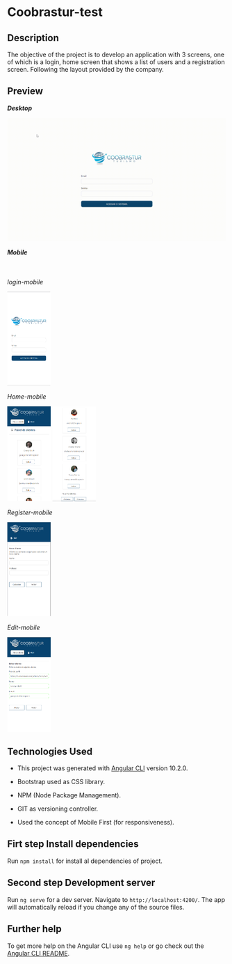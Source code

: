 # Coobrastur-test

## Description

The objective of the project is to develop an application with 3 screens, one of which is a login, home screen that shows a list of users and a registration screen. Following the layout provided by the company.


## Preview

***Desktop***

 <img src="coobrastur/src/assets/img/video_para-git.gif"> 






***Mobile*** <br><br><br><br>
 *login-mobile*
<div>
  <img src="coobrastur/src/assets/img/login-mobile.png" style="width:100px;"> 
  </div>
 
 
   *Home-mobile*
 <div>
 <img src="coobrastur/src/assets/img/home-mobile.png" style="width:100px;">
<img src="coobrastur/src/assets/img/home-mobile-footer.png" style="width:100px;">
</div>

*Register-mobile*
 <div>
 <img src="coobrastur/src/assets/img/register-mobile.png" style="width:100px;">
 </div>
 
*Edit-mobile*
 <div>
 <img src="coobrastur/src/assets/img/edit-mobile.png" style="width:100px;">
</div>


## Technologies Used

- This project was generated with [Angular CLI](https://github.com/angular/angular-cli) version 10.2.0.

- Bootstrap used as CSS library.

- NPM (Node Package Management).

- GIT as versioning controller.

- Used the concept of Mobile First (for responsiveness). 

## Firt step Install dependencies

Run `npm install` for install al dependencies of project.


## Second step Development server

Run `ng serve` for a dev server. Navigate to `http://localhost:4200/`. The app will automatically reload if you change any of the source files.

## Further help

To get more help on the Angular CLI use `ng help` or go check out the [Angular CLI README](https://github.com/angular/angular-cli/blob/master/README.md).
